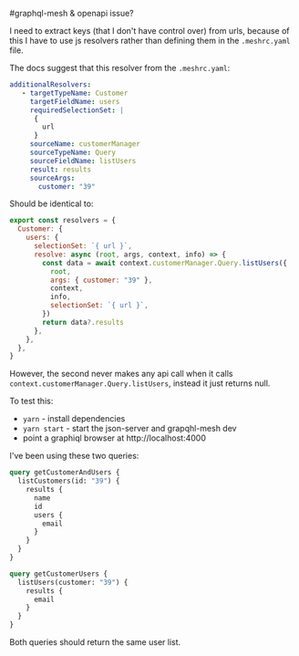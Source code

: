 #graphql-mesh & openapi issue?

I need to extract keys (that I don't have control over) from urls, because of this I have to use js resolvers rather than defining them in the `.meshrc.yaml` file.

The docs suggest that this resolver from the `.meshrc.yaml`:

```yaml
additionalResolvers:
   - targetTypeName: Customer
     targetFieldName: users
     requiredSelectionSet: |
      {
        url
      }
     sourceName: customerManager
     sourceTypeName: Query
     sourceFieldName: listUsers
     result: results
     sourceArgs:
       customer: "39"
```

Should be identical to:

```js
export const resolvers = {
  Customer: {
    users: {
      selectionSet: `{ url }`,
      resolve: async (root, args, context, info) => {
        const data = await context.customerManager.Query.listUsers({
          root,
          args: { customer: "39" },
          context,
          info,
          selectionSet: `{ url }`,
        })
        return data?.results
      },
    },
  },
}

```

However, the second never makes any api call when it calls `context.customerManager.Query.listUsers`, instead it just returns null.

To test this:

* `yarn` - install dependencies
* `yarn start` - start the json-server and grapqhl-mesh dev
* point a graphiql browser at http://localhost:4000

I've been using these two queries:

```graphql
query getCustomerAndUsers {
  listCustomers(id: "39") {
    results {
      name
      id
      users {
        email
      }
    }
  }
}

query getCustomerUsers {
  listUsers(customer: "39") {
    results {
      email
    }
  }
}
```

Both queries should return the same user list.

